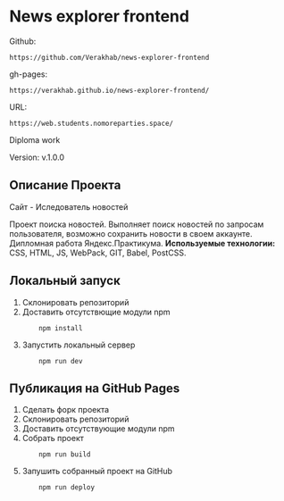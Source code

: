 # News explorer frontend

Github: 
```
https://github.com/Verakhab/news-explorer-frontend
```
gh-pages: 
```
https://verakhab.github.io/news-explorer-frontend/
```
URL: 
```
https://web.students.nomoreparties.space/
```
Diploma work

Version: v.1.0.0

## Описание Проекта

Cайт - Иследователь новостей

Проект поиска новостей. Выполняет поиск новостей по запросам пользователя, возможно
сохранить новости в своем аккаунте. Дипломная работа Яндекс.Практикума.
__Используемые технологии:__ CSS, HTML, JS, WebPack, GIT, Babel, PostCSS.

## Локальный запуск
1. Склонировать репозиторий
2. Доставить отсутствющие модули npm
    ```
        npm install
    ```
3. Запустить локальный сервер
    ```
        npm run dev
    ```

## Публикация на GitHub Pages
1. Сделать форк проекта
2. Склонировать репозиторий
3. Доставить отсутствующие модули npm
4. Собрать проект
    ```
        npm run build
    ```
5. Запушить собранный проект на GitHub
    ```
        npm run deploy
    ```
